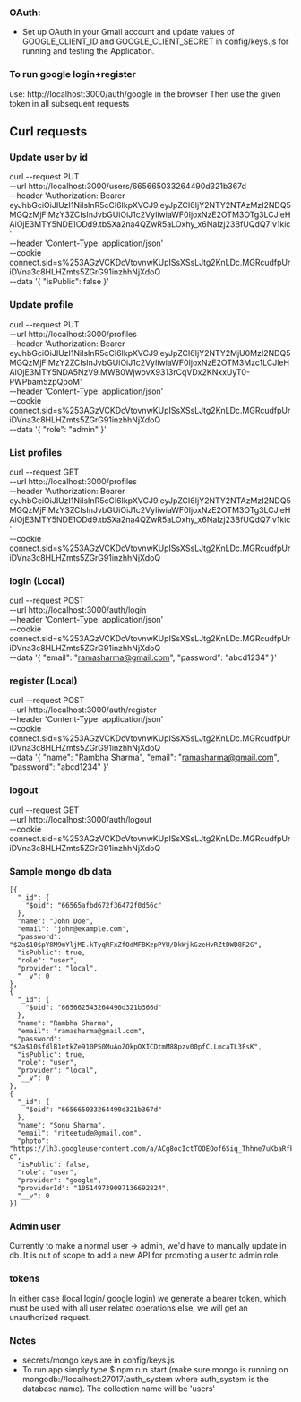 ### OAuth:
* Set up OAuth in your Gmail account and update values of GOOGLE_CLIENT_ID and GOOGLE_CLIENT_SECRET in config/keys.js for running and testing the Application.

### To run google login+register
use: http://localhost:3000/auth/google in the browser
Then use the given token in all subsequent requests


## Curl requests

### Update user by id
curl --request PUT \
  --url http://localhost:3000/users/665665033264490d321b367d \
  --header 'Authorization: Bearer eyJhbGciOiJIUzI1NiIsInR5cCI6IkpXVCJ9.eyJpZCI6IjY2NTY2NTAzMzI2NDQ5MGQzMjFiMzY3ZCIsInJvbGUiOiJ1c2VyIiwiaWF0IjoxNzE2OTM3OTg3LCJleHAiOjE3MTY5NDE1ODd9.tbSXa2na4QZwR5aLOxhy_x6NaIzj23BfUQdQ7Iv1kic' \
  --header 'Content-Type: application/json' \
  --cookie connect.sid=s%253AGzVCKDcVtovnwKUpISsXSsLJtg2KnLDc.MGRcudfpUriDVna3c8HLHZmts5ZGrG91inzhhNjXdoQ \
  --data '{
	"isPublic": false
}'

### Update profile

curl --request PUT \
  --url http://localhost:3000/profiles \
  --header 'Authorization: Bearer eyJhbGciOiJIUzI1NiIsInR5cCI6IkpXVCJ9.eyJpZCI6IjY2NTY2MjU0MzI2NDQ5MGQzMjFiMzY2ZCIsInJvbGUiOiJ1c2VyIiwiaWF0IjoxNzE2OTM3Mzc1LCJleHAiOjE3MTY5NDA5NzV9.MWB0WjwovX9313rCqVDx2KNxxUyT0-PWPbam5zpQpoM' \
  --header 'Content-Type: application/json' \
  --cookie connect.sid=s%253AGzVCKDcVtovnwKUpISsXSsLJtg2KnLDc.MGRcudfpUriDVna3c8HLHZmts5ZGrG91inzhhNjXdoQ \
  --data '{
	"role": "admin"
}'

### List profiles
curl --request GET \
  --url http://localhost:3000/profiles \
  --header 'Authorization: Bearer eyJhbGciOiJIUzI1NiIsInR5cCI6IkpXVCJ9.eyJpZCI6IjY2NTY2NTAzMzI2NDQ5MGQzMjFiMzY3ZCIsInJvbGUiOiJ1c2VyIiwiaWF0IjoxNzE2OTM3OTg3LCJleHAiOjE3MTY5NDE1ODd9.tbSXa2na4QZwR5aLOxhy_x6NaIzj23BfUQdQ7Iv1kic' \
  --cookie connect.sid=s%253AGzVCKDcVtovnwKUpISsXSsLJtg2KnLDc.MGRcudfpUriDVna3c8HLHZmts5ZGrG91inzhhNjXdoQ

### login (Local)
curl --request POST \
  --url http://localhost:3000/auth/login \
  --header 'Content-Type: application/json' \
  --cookie connect.sid=s%253AGzVCKDcVtovnwKUpISsXSsLJtg2KnLDc.MGRcudfpUriDVna3c8HLHZmts5ZGrG91inzhhNjXdoQ \
  --data '{
	"email": "ramasharma@gmail.com",
	"password": "abcd1234"
}'

### register (Local)

curl --request POST \
  --url http://localhost:3000/auth/register \
  --header 'Content-Type: application/json' \
  --cookie connect.sid=s%253AGzVCKDcVtovnwKUpISsXSsLJtg2KnLDc.MGRcudfpUriDVna3c8HLHZmts5ZGrG91inzhhNjXdoQ \
  --data '{
  "name": "Rambha Sharma",
  "email": "ramasharma@gmail.com",
  "password": "abcd1234"
}'

### logout
curl --request GET \
  --url http://localhost:3000/auth/logout \
  --cookie connect.sid=s%253AGzVCKDcVtovnwKUpISsXSsLJtg2KnLDc.MGRcudfpUriDVna3c8HLHZmts5ZGrG91inzhhNjXdoQ


### Sample mongo db data
```
[{
  "_id": {
    "$oid": "66565afbd672f36472f0d56c"
  },
  "name": "John Doe",
  "email": "john@example.com",
  "password": "$2a$10$pY8M9mYljME.kTyqRFxZfOdMFBKzpPYU/DkWjkGzeHvRZtDWD8R2G",
  "isPublic": true,
  "role": "user",
  "provider": "local",
  "__v": 0
},
{
  "_id": {
    "$oid": "665662543264490d321b366d"
  },
  "name": "Rambha Sharma",
  "email": "ramasharma@gmail.com",
  "password": "$2a$10$fdlB1etkZe910P50MuAoZOkpOXICDtmM8Bpzv00pfC.LmcaTL3FsK",
  "isPublic": true,
  "role": "user",
  "provider": "local",
  "__v": 0
},
{
  "_id": {
    "$oid": "665665033264490d321b367d"
  },
  "name": "Sonu Sharma",
  "email": "riteetude@gmail.com",
  "photo": "https://lh3.googleusercontent.com/a/ACg8ocIctTOOEOof6Siq_Thhne7uKbaRfkbbwfsj5j_iQGgKAdvmtw=s96-c",
  "isPublic": false,
  "role": "user",
  "provider": "google",
  "providerId": "105149739097136692824",
  "__v": 0
}]
```

### Admin user
Currently to make a normal user -> admin, we'd have to manually update in db. It is out of scope to add a new API for promoting a user to admin role.

### tokens
In either case (local login/ google login) we generate a bearer token, which must be used with all user related operations else, we will get an unauthorized request.

### Notes
* secrets/mongo keys are in config/keys.js
* To run app simply type $ npm run start (make sure mongo is running on mongodb://localhost:27017/auth_system where auth_system is the database name). The collection name will be 'users'
 